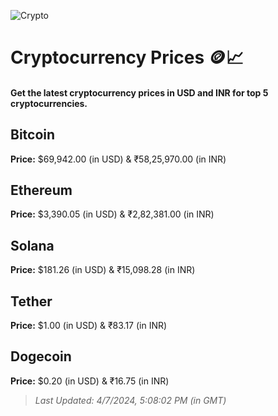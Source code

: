 
![Crypto](https://www.techguide.com.au/wp-content/uploads/2020/11/crypto3.jpeg)

# Cryptocurrency Prices 🪙📈

#### Get the latest cryptocurrency prices in USD and INR for top 5 cryptocurrencies.

## Bitcoin

**Price:** $69,942.00 (in USD) & ₹58,25,970.00 (in INR)

## Ethereum

**Price:** $3,390.05 (in USD) & ₹2,82,381.00 (in INR)

## Solana

**Price:** $181.26 (in USD) & ₹15,098.28 (in INR)

## Tether

**Price:** $1.00 (in USD) & ₹83.17 (in INR)

## Dogecoin

**Price:** $0.20 (in USD) & ₹16.75 (in INR)

> _Last Updated: 4/7/2024, 5:08:02 PM (in GMT)_
